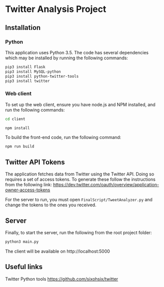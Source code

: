 # Twitter Analysis Project

## Installation

### Python

This application uses Python 3.5. The code has several dependencies which may be installed by
running the following commands:

```bash
pip3 install Flask
pip3 install MySQL-python
pip3 install python-twitter-tools
pip3 install twitter
```

### Web client

To set up the web client, ensure you have node.js and NPM installed, and run the following commands:

```bash
cd client

npm install
```

To build the front-end code, run the following command:
```bash
npm run build
```

## Twitter API Tokens

The application fetches data from Twitter using the Twitter API. Doing so requires a set of access
tokens. To generate these follow the instructions from the following link:
https://dev.twitter.com/oauth/overview/application-owner-access-tokens

For the server to run, you must open `FinalScript/TweetAnalyzer.py` and change the tokens to the ones you
received.

## Server

Finally, to start the server, run the following from the root project folder:

```bash
python3 main.py
```

The client will be available on http://localhost:5000

## Useful links

Twitter Python tools https://github.com/sixohsix/twitter
